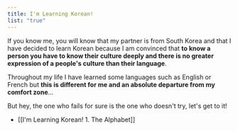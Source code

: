 ```yaml
---
title: I'm Learning Korean!
list: "true"
---
```

If you know me, you will know that my partner is from South Korea and that I have decided to learn Korean because I am convinced that **to know a person you have to know their culture deeply and there is no greater expression of a people's culture than their language**.

Throughout my life I have learned some languages such as English or French but **this is different for me and an absolute departure from my comfort zone**... 

But hey, the one who fails for sure is the one who doesn't try, let's get to it!

- [[I'm Learning Korean! 1. The Alphabet]]
